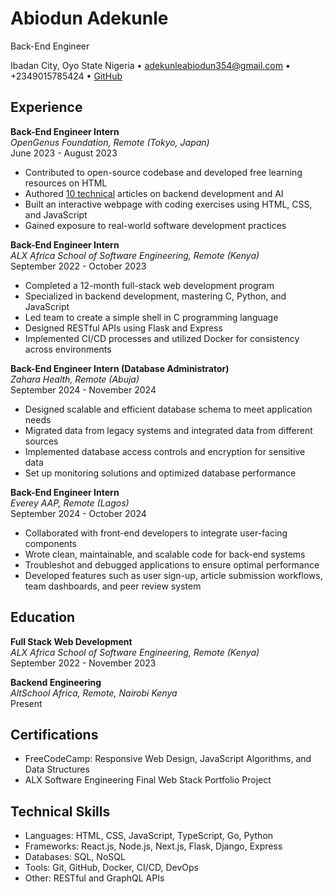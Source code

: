 # Abiodun Adekunle
Back-End Engineer

Ibadan City, Oyo State Nigeria • adekunleabiodun354@gmail.com • +2349015785424 • [GitHub](https://github.com/Abiodun001-world)

## Experience

**Back-End Engineer Intern**  
_OpenGenus Foundation, Remote (Tokyo, Japan)_  
June 2023 - August 2023
- Contributed to open-source codebase and developed free learning resources on HTML
- Authored [10 technical](https://iq.opengenus.org/author/abiodun/) articles on backend development and AI
- Built an interactive webpage with coding exercises using HTML, CSS, and JavaScript
- Gained exposure to real-world software development practices

**Back-End Engineer Intern**  
_ALX Africa School of Software Engineering, Remote (Kenya)_  
September 2022 - October 2023
- Completed a 12-month full-stack web development program
- Specialized in backend development, mastering C, Python, and JavaScript
- Led team to create a simple shell in C programming language
- Designed RESTful APIs using Flask and Express
- Implemented CI/CD processes and utilized Docker for consistency across environments

**Back-End Engineer Intern (Database Administrator)**  
_Zahara Health, Remote (Abuja)_  
September 2024 - November 2024
- Designed scalable and efficient database schema to meet application needs
- Migrated data from legacy systems and integrated data from different sources
- Implemented database access controls and encryption for sensitive data
- Set up monitoring solutions and optimized database performance

**Back-End Engineer Intern**  
_Everey AAP, Remote (Lagos)_  
September 2024 - October 2024
- Collaborated with front-end developers to integrate user-facing components
- Wrote clean, maintainable, and scalable code for back-end systems
- Troubleshot and debugged applications to ensure optimal performance
- Developed features such as user sign-up, article submission workflows, team dashboards, and peer review system

## Education

**Full Stack Web Development**  
_ALX Africa School of Software Engineering, Remote (Kenya)_  
September 2022 - November 2023

**Backend Engineering**  
_AltSchool Africa, Remote, Nairobi Kenya_  
Present

## Certifications
- FreeCodeCamp: Responsive Web Design, JavaScript Algorithms, and Data Structures
- ALX Software Engineering Final Web Stack Portfolio Project

## Technical Skills
- Languages: HTML, CSS, JavaScript, TypeScript, Go, Python
- Frameworks: React.js, Node.js, Next.js, Flask, Django, Express
- Databases: SQL, NoSQL
- Tools: Git, GitHub, Docker, CI/CD, DevOps
- Other: RESTful and GraphQL APIs
